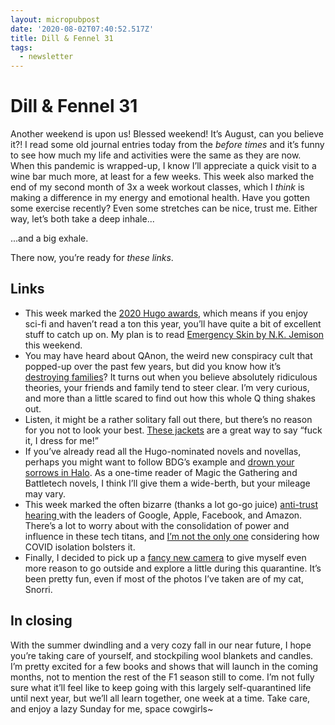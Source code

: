 ```yaml
---
layout: micropubpost
date: '2020-08-02T07:40:52.517Z'
title: Dill & Fennel 31
tags:
  - newsletter
---
```


# Dill & Fennel 31

Another weekend is upon us! Blessed weekend! It’s August, can you believe it?! I read some old journal entries today from the *before times* and it’s funny to see how much my life and activities were the same as they are now. When this pandemic is wrapped-up, I know I’ll appreciate a quick visit to a wine bar much more, at least for a few weeks. This week also marked the end of my second month of 3x a week workout classes, which I *think* is making a difference in my energy and emotional health. Have you gotten some exercise recently? Even some stretches can be nice, trust me. Either way, let’s both take a deep inhale...

...and a big exhale.

There now, you’re ready for *these links*.

## Links

* This week marked the [2020 Hugo awards](http://www.thehugoawards.org/hugo-history/2020-hugo-awards/), which means if you enjoy sci-fi and haven’t read a ton this year, you’ll have quite a bit of excellent stuff to catch up on. My plan is to read [Emergency Skin by N.K. Jemison](https://www.amazon.com/Emergency-Skin-Forward-collection-Jemisin-ebook/dp/B07VFMFPP4) this weekend.
* You may have heard about QAnon, the weird new conspiracy cult that popped-up over the past few years, but did you know how it’s [destroying families](https://melmagazine.com/en-us/story/qanon-conspiracy-cult-losing-family)? It turns out when you believe absolutely ridiculous theories, your friends and family tend to steer clear. I’m very curious, and more than a little scared to find out how this whole Q thing shakes out.
* Listen, it might be a rather solitary fall out there, but there’s no reason for you not to look your best. [These jackets](https://tienda.baumm.com/us/camperas/) are a great way to say “fuck it, I dress for me!”
* If you’ve already read all the Hugo-nominated novels and novellas, perhaps you might want to follow BDG’s example and [drown your sorrows in Halo](https://www.youtube.com/watch?v=WEWEdIcx1DI&feature=youtu.be&t=1381). As a one-time reader of Magic the Gathering and Battletech novels, I think I’ll give them a wide-berth, but your mileage may vary.
* This week marked the often bizarre (thanks a lot go-go juice) [anti-trust hearing ](https://www.theverge.com/interface/2020/7/30/21346575/tech-antitrust-hearing-recap-bezos-zuckerberg-cook-pichai)with the leaders of Google, Apple, Facebook, and Amazon. There’s a lot to worry about with the consolidation of power and influence in these tech titans, and [I’m not the only one](https://www.offscreenmag.com/blog/issue-23-editors-note) considering how COVID isolation bolsters it.
* Finally, I decided to pick up a [fancy new camera](https://www.dpreview.com/reviews/ricoh-gr-iii) to give myself even more reason to go outside and explore a little during this quarantine. It’s been pretty fun, even if most of the photos I’ve taken are of my cat, Snorri.

## In closing

With the summer dwindling and a very cozy fall in our near future, I hope you’re taking care of yourself, and stockpiling wool blankets and candles. I’m pretty excited for a few books and shows that will launch in the coming months, not to mention the rest of the F1 season still to come. I’m not fully sure what it’ll feel like to keep going with this largely self-quarantined life until next year, but we’ll all learn together, one week at a time. Take care, and enjoy a lazy Sunday for me, space cowgirls~
